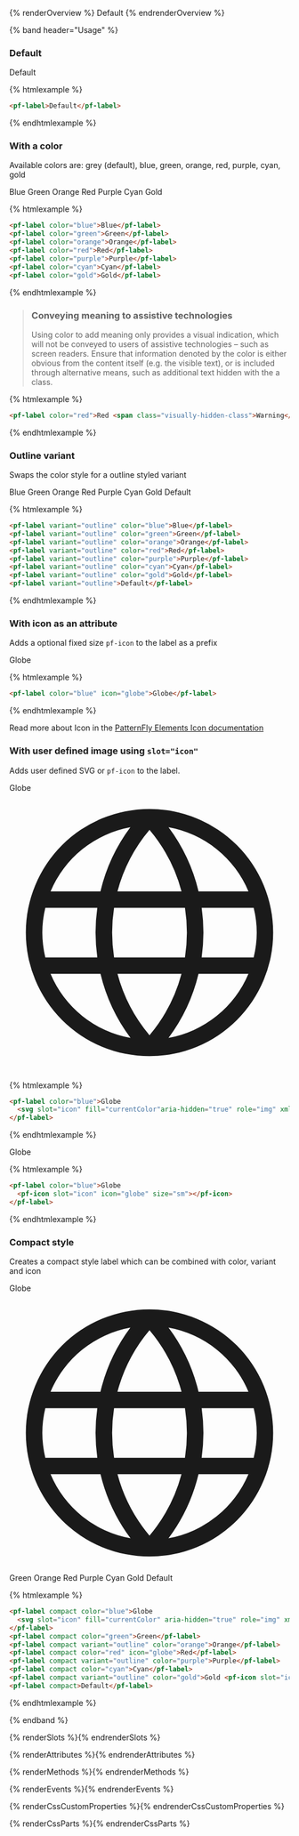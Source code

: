 {% renderOverview %}
  <pf-label>Default</pf-label>
{% endrenderOverview %}

{% band header="Usage" %}

  ### Default
  <pf-label>Default</pf-label>

  {% htmlexample %}
  ```html
  <pf-label>Default</pf-label>
  ```
  {% endhtmlexample %}

  ### With a color
  Available colors are: grey (default), blue, green, orange, red, purple, cyan, gold

  <pf-label color="blue">Blue</pf-label>
  <pf-label color="green">Green</pf-label>
  <pf-label color="orange">Orange</pf-label>
  <pf-label color="red">Red</pf-label>
  <pf-label color="purple">Purple</pf-label>
  <pf-label color="cyan">Cyan</pf-label>
  <pf-label color="gold">Gold</pf-label>

  {% htmlexample %}
  ```html
  <pf-label color="blue">Blue</pf-label>
  <pf-label color="green">Green</pf-label>
  <pf-label color="orange">Orange</pf-label>
  <pf-label color="red">Red</pf-label>
  <pf-label color="purple">Purple</pf-label>
  <pf-label color="cyan">Cyan</pf-label>
  <pf-label color="gold">Gold</pf-label>
  ```
  {% endhtmlexample %}

  > ### Conveying meaning to assistive technologies
  > Using color to add meaning only provides a visual indication, which will not be conveyed to users of assistive technologies – such as screen readers. Ensure that
  > information denoted by the color is either obvious from the content itself (e.g. the visible text), or is included through alternative means, such as additional text 
  > hidden with the a class.

  {% htmlexample %}
  ```html
  <pf-label color="red">Red <span class="visually-hidden-class">Warning</span></pf-label>
  ```
  {% endhtmlexample %}


  ### Outline variant
  Swaps the color style for a outline styled variant

  <pf-label variant="outline" color="blue">Blue</pf-label>
  <pf-label variant="outline" color="green">Green</pf-label>
  <pf-label variant="outline" color="orange">Orange</pf-label>
  <pf-label variant="outline" color="red">Red</pf-label>
  <pf-label variant="outline" color="purple">Purple</pf-label>
  <pf-label variant="outline" color="cyan">Cyan</pf-label>
  <pf-label variant="outline" color="gold">Gold</pf-label>
  <pf-label variant="outline">Default</pf-label>  

  {% htmlexample %}
  ```html
  <pf-label variant="outline" color="blue">Blue</pf-label>
  <pf-label variant="outline" color="green">Green</pf-label>
  <pf-label variant="outline" color="orange">Orange</pf-label>
  <pf-label variant="outline" color="red">Red</pf-label>
  <pf-label variant="outline" color="purple">Purple</pf-label>
  <pf-label variant="outline" color="cyan">Cyan</pf-label>
  <pf-label variant="outline" color="gold">Gold</pf-label>
  <pf-label variant="outline">Default</pf-label>    
  ```
  {% endhtmlexample %}

  ### With icon as an attribute
  Adds a optional fixed size `pf-icon` to the label as a prefix

  <pf-label color="blue" icon="globe">Globe</pf-label>

  {% htmlexample %}
  ```html
  <pf-label color="blue" icon="globe">Globe</pf-label>
  ```
  {% endhtmlexample %}

  Read more about Icon in the [PatternFly Elements Icon documentation](https://patternflyelements.org/components/icon)

  ### With user defined image using `slot="icon"`
  Adds user defined SVG or `pf-icon` to the label.

  <pf-label color="blue">Globe
    <svg slot="icon" fill="currentColor" aria-hidden="true" role="img"  xmlns="http://www.w3.org/2000/svg" viewBox="0 0 17 17" ><path d="M8.5,1A7.5,7.5,0,1,0,16,8.5,7.508,7.508,0,0,0,8.5,1Zm0,13.731a9.636,9.636,0,0,1-1.941-3.724H10.44A9.647,9.647,0,0,1,8.5,14.731ZM6.352,10.007A9.688,9.688,0,0,1,6.351,7h4.3a9.75,9.75,0,0,1,0,3.007ZM2,8.5A6.45,6.45,0,0,1,2.182,7H5.335a10.741,10.741,0,0,0,0,3.007H2.182A6.515,6.515,0,0,1,2,8.5ZM10.442,6H6.557A9.636,9.636,0,0,1,8.5,2.268,9.625,9.625,0,0,1,10.442,6Zm1.222,1h3.154a6.268,6.268,0,0,1,0,3.007H11.663A10.779,10.779,0,0,0,11.664,7ZM14.5,6H11.474A10.619,10.619,0,0,0,9.653,2.109,6.513,6.513,0,0,1,14.5,6ZM7.341,2.109A10.61,10.61,0,0,0,5.524,6H2.5A6.521,6.521,0,0,1,7.341,2.109ZM2.5,11.007H5.528a10.6,10.6,0,0,0,1.821,3.887A6.5,6.5,0,0,1,2.5,11.007Zm7.153,3.884a10.6,10.6,0,0,0,1.819-3.884H14.5A6.518,6.518,0,0,1,9.653,14.891Z"></path></svg>
  </pf-label>

  {% htmlexample %}
  ```html
  <pf-label color="blue">Globe
    <svg slot="icon" fill="currentColor"aria-hidden="true" role="img" xmlns="http://www.w3.org/2000/svg" viewBox="0 0 17 17" ><path d="M8.5,1A7.5,7.5,0,1,0,16,8.5,7.508,7.508,0,0,0,8.5,1Zm0,13.731a9.636,9.636,0,0,1-1.941-3.724H10.44A9.647,9.647,0,0,1,8.5,14.731ZM6.352,10.007A9.688,9.688,0,0,1,6.351,7h4.3a9.75,9.75,0,0,1,0,3.007ZM2,8.5A6.45,6.45,0,0,1,2.182,7H5.335a10.741,10.741,0,0,0,0,3.007H2.182A6.515,6.515,0,0,1,2,8.5ZM10.442,6H6.557A9.636,9.636,0,0,1,8.5,2.268,9.625,9.625,0,0,1,10.442,6Zm1.222,1h3.154a6.268,6.268,0,0,1,0,3.007H11.663A10.779,10.779,0,0,0,11.664,7ZM14.5,6H11.474A10.619,10.619,0,0,0,9.653,2.109,6.513,6.513,0,0,1,14.5,6ZM7.341,2.109A10.61,10.61,0,0,0,5.524,6H2.5A6.521,6.521,0,0,1,7.341,2.109ZM2.5,11.007H5.528a10.6,10.6,0,0,0,1.821,3.887A6.5,6.5,0,0,1,2.5,11.007Zm7.153,3.884a10.6,10.6,0,0,0,1.819-3.884H14.5A6.518,6.518,0,0,1,9.653,14.891Z"></path></svg>
  </pf-label>
  ```
  {% endhtmlexample %}

  <pf-label color="blue">Globe
    <pf-icon slot="icon" icon="globe" size="sm"></pf-icon>
  </pf-label>

  {% htmlexample %}
  ```html
  <pf-label color="blue">Globe
    <pf-icon slot="icon" icon="globe" size="sm"></pf-icon>
  </pf-label>
  ```
  {% endhtmlexample %}

  ### Compact style
  Creates a compact style label which can be combined with color, variant and icon

  <pf-label compact color="blue">Globe<svg slot="icon" fill="currentColor" aria-hidden="true" role="img" xmlns="http://www.w3.org/2000/svg" viewBox="0 0 17 17"><path d="M8.5,1A7.5,7.5,0,1,0,16,8.5,7.508,7.508,0,0,0,8.5,1Zm0,13.731a9.636,9.636,0,0,1-1.941-3.724H10.44A9.647,9.647,0,0,1,8.5,14.731ZM6.352,10.007A9.688,9.688,0,0,1,6.351,7h4.3a9.75,9.75,0,0,1,0,3.007ZM2,8.5A6.45,6.45,0,0,1,2.182,7H5.335a10.741,10.741,0,0,0,0,3.007H2.182A6.515,6.515,0,0,1,2,8.5ZM10.442,6H6.557A9.636,9.636,0,0,1,8.5,2.268,9.625,9.625,0,0,1,10.442,6Zm1.222,1h3.154a6.268,6.268,0,0,1,0,3.007H11.663A10.779,10.779,0,0,0,11.664,7ZM14.5,6H11.474A10.619,10.619,0,0,0,9.653,2.109,6.513,6.513,0,0,1,14.5,6ZM7.341,2.109A10.61,10.61,0,0,0,5.524,6H2.5A6.521,6.521,0,0,1,7.341,2.109ZM2.5,11.007H5.528a10.6,10.6,0,0,0,1.821,3.887A6.5,6.5,0,0,1,2.5,11.007Zm7.153,3.884a10.6,10.6,0,0,0,1.819-3.884H14.5A6.518,6.518,0,0,1,9.653,14.891Z"></path></svg></pf-label>
  <pf-label compact color="green">Green</pf-label>
  <pf-label compact variant="outline" color="orange">Orange</pf-label>
  <pf-label compact color="red" icon="globe">Red</pf-label>
  <pf-label compact variant="outline" color="purple">Purple</pf-label>
  <pf-label compact color="cyan">Cyan</pf-label>
  <pf-label compact variant="outline" color="gold">Gold <pf-icon slot="icon" icon="globe" size="sm"></pf-icon></pf-label>
  <pf-label compact>Default</pf-label>  

  {% htmlexample %}
  ```html
  <pf-label compact color="blue">Globe
    <svg slot="icon" fill="currentColor" aria-hidden="true" role="img" xmlns="http://www.w3.org/2000/svg" viewBox="0 0 17 17"><path d="M8.5,1A7.5,7.5,0,1,0,16,8.5,7.508,7.508,0,0,0,8.5,1Zm0,13.731a9.636,9.636,0,0,1-1.941-3.724H10.44A9.647,9.647,0,0,1,8.5,14.731ZM6.352,10.007A9.688,9.688,0,0,1,6.351,7h4.3a9.75,9.75,0,0,1,0,3.007ZM2,8.5A6.45,6.45,0,0,1,2.182,7H5.335a10.741,10.741,0,0,0,0,3.007H2.182A6.515,6.515,0,0,1,2,8.5ZM10.442,6H6.557A9.636,9.636,0,0,1,8.5,2.268,9.625,9.625,0,0,1,10.442,6Zm1.222,1h3.154a6.268,6.268,0,0,1,0,3.007H11.663A10.779,10.779,0,0,0,11.664,7ZM14.5,6H11.474A10.619,10.619,0,0,0,9.653,2.109,6.513,6.513,0,0,1,14.5,6ZM7.341,2.109A10.61,10.61,0,0,0,5.524,6H2.5A6.521,6.521,0,0,1,7.341,2.109ZM2.5,11.007H5.528a10.6,10.6,0,0,0,1.821,3.887A6.5,6.5,0,0,1,2.5,11.007Zm7.153,3.884a10.6,10.6,0,0,0,1.819-3.884H14.5A6.518,6.518,0,0,1,9.653,14.891Z"></path></svg>
  </pf-label>
  <pf-label compact color="green">Green</pf-label>
  <pf-label compact variant="outline" color="orange">Orange</pf-label>
  <pf-label compact color="red" icon="globe">Red</pf-label>
  <pf-label compact variant="outline" color="purple">Purple</pf-label>
  <pf-label compact color="cyan">Cyan</pf-label>
  <pf-label compact variant="outline" color="gold">Gold <pf-icon slot="icon" icon="globe" size="sm"></pf-icon></pf-label>
  <pf-label compact>Default</pf-label>  
  ```
  {% endhtmlexample %}


{% endband %}

{% renderSlots %}{% endrenderSlots %}

{% renderAttributes %}{% endrenderAttributes %}

{% renderMethods %}{% endrenderMethods %}

{% renderEvents %}{% endrenderEvents %}

{% renderCssCustomProperties %}{% endrenderCssCustomProperties %}

{% renderCssParts %}{% endrenderCssParts %}
